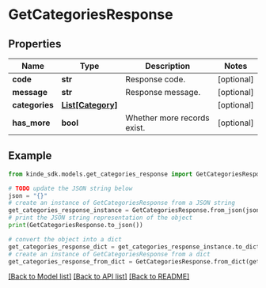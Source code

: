 # GetCategoriesResponse


## Properties

Name | Type | Description | Notes
------------ | ------------- | ------------- | -------------
**code** | **str** | Response code. | [optional] 
**message** | **str** | Response message. | [optional] 
**categories** | [**List[Category]**](Category.md) |  | [optional] 
**has_more** | **bool** | Whether more records exist. | [optional] 

## Example

```python
from kinde_sdk.models.get_categories_response import GetCategoriesResponse

# TODO update the JSON string below
json = "{}"
# create an instance of GetCategoriesResponse from a JSON string
get_categories_response_instance = GetCategoriesResponse.from_json(json)
# print the JSON string representation of the object
print(GetCategoriesResponse.to_json())

# convert the object into a dict
get_categories_response_dict = get_categories_response_instance.to_dict()
# create an instance of GetCategoriesResponse from a dict
get_categories_response_from_dict = GetCategoriesResponse.from_dict(get_categories_response_dict)
```
[[Back to Model list]](../README.md#documentation-for-models) [[Back to API list]](../README.md#documentation-for-api-endpoints) [[Back to README]](../README.md)


